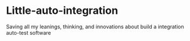 # Little-auto-integration
Saving all my leanings, thinking, and innovations about build a integration auto-test software 
